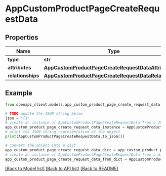 # AppCustomProductPageCreateRequestData


## Properties

Name | Type | Description | Notes
------------ | ------------- | ------------- | -------------
**type** | **str** |  | 
**attributes** | [**AppCustomProductPageCreateRequestDataAttributes**](AppCustomProductPageCreateRequestDataAttributes.md) |  | 
**relationships** | [**AppCustomProductPageCreateRequestDataRelationships**](AppCustomProductPageCreateRequestDataRelationships.md) |  | 

## Example

```python
from openapi_client.models.app_custom_product_page_create_request_data import AppCustomProductPageCreateRequestData

# TODO update the JSON string below
json = "{}"
# create an instance of AppCustomProductPageCreateRequestData from a JSON string
app_custom_product_page_create_request_data_instance = AppCustomProductPageCreateRequestData.from_json(json)
# print the JSON string representation of the object
print(AppCustomProductPageCreateRequestData.to_json())

# convert the object into a dict
app_custom_product_page_create_request_data_dict = app_custom_product_page_create_request_data_instance.to_dict()
# create an instance of AppCustomProductPageCreateRequestData from a dict
app_custom_product_page_create_request_data_from_dict = AppCustomProductPageCreateRequestData.from_dict(app_custom_product_page_create_request_data_dict)
```
[[Back to Model list]](../README.md#documentation-for-models) [[Back to API list]](../README.md#documentation-for-api-endpoints) [[Back to README]](../README.md)


